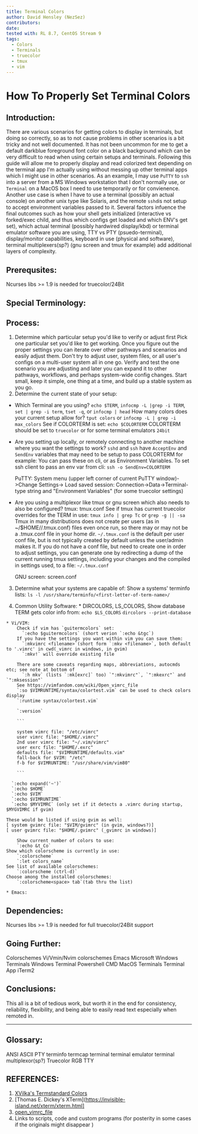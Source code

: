 ```yaml
---
title: Terminal Colors
author: David Hensley (NezSez)
contributors:
date: 
tested with: RL 8.7, CentOS Stream 9
tags:
  - Colors
  - Terminals
  - truecolor
  - tmux
  - vim
---
```


# How To Properly Set Terminal Colors

## Introduction:
  There are various scenarios for getting colors to display in terminals, but doing so correctly, so as to not cause problems in other scenarios is a bit tricky and not well documented.
  It has not been uncommon for me to get a default darkblue foreground font color on a black background which can be very difficult to read when using certain setups and terminals.
  Following this guide will allow me to properly display and read colorized text depending on the terminal app I'm actually using without messing up other terminal apps which I might use in other scenarios.
  As an example, I may use `PuTTY` to `ssh` into a server from a MS Windows workstation that I don't normally use, or `Terminal` on a MacOS box I need to use temporarily or for convienence.
  Another use case is when I have to use a terminal (possibly an actual console) on another unix type like Solaris, and the remote `sshd`is not setup to accept environment variables passed to it.
  Several factors infuence the final outcomes such as how your shell gets initialized (interactive vs forked/exec child, and thus which configs get loaded and which ENV's get set),
  which actual terminal (possibly hardwired display/kbd) or terminal emulator software you are using, TTY vs PTY (psuedo-terminal), display/monitor capabilities, keyboard in use (physical and software),
  terminal multiplexers(sp?) (gnu screen and tmux for example) add additional layers of complexity.
  
## Prerequsites:
   Ncurses libs >= 1.9 is needed for truecolor/24Bit
   

## Special Terminology:

## Process:
  1. Determine which particular setup you'd like to verify or adjust first
       Pick one particular set you'd like to get working. Once you figure out the proper settings you can iterate over other pathways and scenarios and easily adjust them.
	   Don't try to adjust user, system files, or all user's configs on a multi-user system all in one go. Verify and test the one scenario you are adjusting and later
	   you can expand it to other pathways, workflows, and perhaps system-wide config changes. Start small, keep it simple, one thing at a time, and build up a stable system as you go.
  2. Determine the current state of your setup:
  * Which Terminal are you using?
      `echo $TERM`, `infocmp -L |grep -i TERM`, `set | grep -i term`, `tset -q`, or `infocmp | head`
	How many colors does your current setup allow for?
	  `tput colors` or `infocmp -L | grep -i max_colors`
	See if COLORTERM is set:
	  `echo $COLORTERM`
	  COLORTERM should be set to `truecolor` or for some terminal emulators `24bit`
	
  * Are you setting up locally, or remotely connecting to another machine where you want the settings to work?
      `sshd` and `ssh` have `AcceptEnv` and `SendEnv` variables that may need to be setup to pass COLORTERM for example:
	  You can pass these on cli, or as Environment Variables.
	  To set ssh client to pass an env var from cli:
	    `ssh -o SendEnv=COLORTERM`
	  
	  PuTTY:
	    System menu (upper left corner of current PuTTY window)->Change Settings->
	    Load saved session:
	      Connection->Data->Terminal-type string and "Environment Variables" (for some truecolor settings)
		
  * Are you using a multiplexor like tmux or gnu screen which also needs to also be configured?
      tmux:
	    tmux.conf
		See if tmux has current truecolor overrides for the TERM in use:
	      `tmux info | grep Tc` or `grep -g || -sa`
	    Tmux in many distributions does not create per users (as in ~/$HOME/<username>/.tmux.conf) files even once run, so there may or may not be a .tmux.conf file in your home dir.
		`~/.tmux.conf` is the default per user conf file, but is not typically created by default unless the user/admin makes it.
	    If you do not have a conf file, but need to create one in order to adjust settings, you can generate one by redirecting a dump of the current running tmux settings, including your changes and the compiled in settings used, to a file:
          `~/.tmux.conf`
		  
	  GNU screen:
	    screen.conf
  3. Determine what your systems are capable of:
       Show a systems' terminfo lists:
	     `ls -l /usr/share/terminfo/<first-letter-of-term-name>/`
		 
  4. Common Utility Software:
    * DIRCOLORS, LS_COLORS,
	  Show database TERM gets color info from:
       `echo $LS_COLORS`
       `dircolors --print-database`

	* Vi/VIM:
	    Check if vim has `guitermcolors` set:
		  `:echo $guitermcolors` (short verion `:echo &tgc`)
		If you have the settings you want within vim you can save them:
		  `:mkvimrc <filename>`(short form `:mkv <filename>`, both default to '.vimrc' in cwd(_vimrc in windows, in gvim)
	      `:mkv!` will override existing file
    
	    There are some caveats regarding maps, abbreviations, autocmds etc; see note at bottom of
	      `:h mkv` (lists `:mk[exrc]` too) `":mkvimrc"`, `":mkexrc"` and `":mksession"`
        See https://vimfandom.com/wiki/Open_vimrc_file
	    `:so $VIMRUNTIME/syntax/colortest.vim` can be used to check colors display
	    `:runtime syntax/colortest.vim`

	    `:version`

        ```

        system vimrc file: "/etc/vimrc"
        user vimrc file: "$HOME/.vimrc"
        2nd user vimrc file: "~/.vim/vimrc"
        user exrc file: "$HOME/.exrc"
        defaults file: "$VIMRUNTIME/defaults.vim"
        fall-back for $VIM: "/etc"
        f-b for $VIMRUNTIME: "/usr/share/vim/vim80"

        ```

      `:echo expand('~')`
      `:echo $HOME`
      `:echo $VIM`
      `:echo $VIMRUNTIME`
      `:echo $MYVIMRC` (only set if it detects a .vimrc during startup, $MYGVIMRC if gvim)
    
    These would be listed if using gvim as well:
    [ system gvimrc file: "$VIM/gvimrc" (in gvim, windows?)]
    [ user gvimrc file: "$HOME/.gvimrc" (_gvimrc in windows)]
	
		Show current number of colors to use:
		`:echo &t_Co`
	Show which colorscheme is currently in use:
		`:colorscheme`
		`:let colors_name`
	See list of available colorschemes:
		`:colorscheme (ctrl-d)`
	Choose among the installed colorschemes:
		`:colorscheme<space> tab`(tab thru the list)

	* Emacs:


## Dependencies:
  Ncurses libs >= 1.9 is needed for full truecolor/24Bit support

## Going Further:
  Colorschemes
  Vi/Vmin/Nvim colorschemes
  Emacs
  Microsoft Windows Terminals
    Windows Terminal
	Powershell
	CMD
  MacOS Terminals
    Terminal App
	iTerm2

## Conclusions:
  This all is a bit of tedious work, but worth it in the end for consistency, reliability, flexibility, and being able to easily read text especially when remoted in.

---
## Glossary:
ANSI
ASCII
PTY
terminfo
termcap
terminal
terminal emulator
terminal multiplexor(sp?)
Truecolor
RGB
TTY


## REFERENCES:
1. [XVilka's Termstandard Colors](https://github.com/termstandard/colors)
2. [Thomas E. Dickey's XTerm](https://invisible-island.net/xterm/xterm.html]
3. [open_vimrc_file](https://vimfandom.com/wiki/Open_vimrc_file)
4. Links to scripts, code and custom programs (for posterity in some cases if the originals might disappear )
